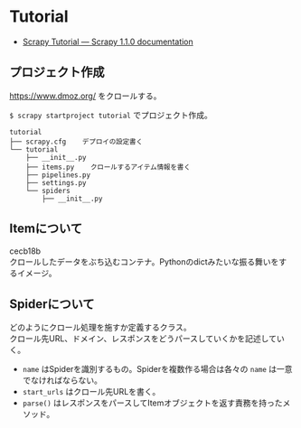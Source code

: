 # Tutorial
* [Scrapy Tutorial — Scrapy 1.1.0 documentation](http://doc.scrapy.org/en/latest/intro/tutorial.html)

## プロジェクト作成

https://www.dmoz.org/ をクロールする。  

`$ scrapy startproject tutorial` でプロジェクト作成。  

```
tutorial
├── scrapy.cfg    デプロイの設定書く
└── tutorial
    ├── __init__.py
    ├── items.py    クロールするアイテム情報を書く
    ├── pipelines.py
    ├── settings.py
    └── spiders
        ├── __init__.py
```

## Itemについて
cecb18b  
クロールしたデータをぶち込むコンテナ。Pythonのdictみたいな振る舞いをするイメージ。  

## Spiderについて

どのようにクロール処理を施すか定義するクラス。  
クロール先URL、ドメイン、レスポンスをどうパースしていくかを記述していく。  

* `name` はSpiderを識別するもの。Spiderを複数作る場合は各々の `name` は一意でなければならない。
* `start_urls` はクロール先URLを書く。
* `parse()` はレスポンスをパースしてItemオブジェクトを返す責務を持ったメソッド。
